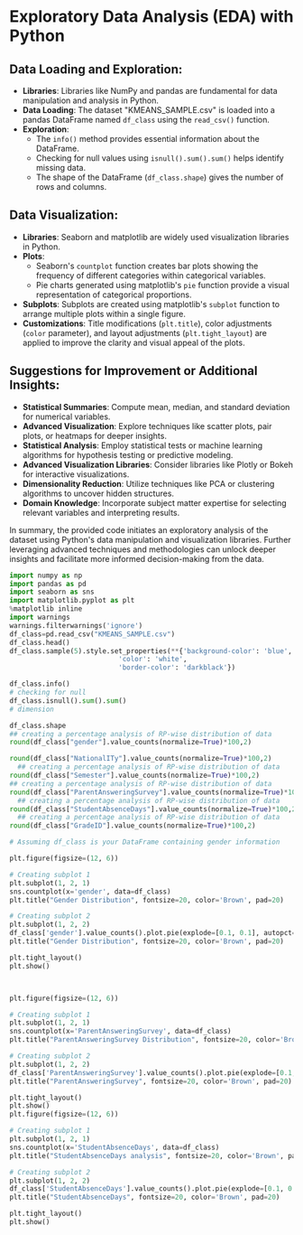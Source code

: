 # Exploratory Data Analysis (EDA) with Python

## Data Loading and Exploration:
- **Libraries**: Libraries like NumPy and pandas are fundamental for data manipulation and analysis in Python.
- **Data Loading**: The dataset "KMEANS_SAMPLE.csv" is loaded into a pandas DataFrame named `df_class` using the `read_csv()` function.
- **Exploration**: 
  - The `info()` method provides essential information about the DataFrame.
  - Checking for null values using `isnull().sum().sum()` helps identify missing data.
  - The shape of the DataFrame (`df_class.shape`) gives the number of rows and columns.

## Data Visualization:
- **Libraries**: Seaborn and matplotlib are widely used visualization libraries in Python.
- **Plots**:
  - Seaborn's `countplot` function creates bar plots showing the frequency of different categories within categorical variables.
  - Pie charts generated using matplotlib's `pie` function provide a visual representation of categorical proportions.
- **Subplots**: Subplots are created using matplotlib's `subplot` function to arrange multiple plots within a single figure.
- **Customizations**: Title modifications (`plt.title`), color adjustments (`color` parameter), and layout adjustments (`plt.tight_layout`) are applied to improve the clarity and visual appeal of the plots.

## Suggestions for Improvement or Additional Insights:
- **Statistical Summaries**: Compute mean, median, and standard deviation for numerical variables.
- **Advanced Visualization**: Explore techniques like scatter plots, pair plots, or heatmaps for deeper insights.
- **Statistical Analysis**: Employ statistical tests or machine learning algorithms for hypothesis testing or predictive modeling.
- **Advanced Visualization Libraries**: Consider libraries like Plotly or Bokeh for interactive visualizations.
- **Dimensionality Reduction**: Utilize techniques like PCA or clustering algorithms to uncover hidden structures.
- **Domain Knowledge**: Incorporate subject matter expertise for selecting relevant variables and interpreting results.

In summary, the provided code initiates an exploratory analysis of the dataset using Python's data manipulation and visualization libraries. Further leveraging advanced techniques and methodologies can unlock deeper insights and facilitate more informed decision-making from the data.



```python
import numpy as np
import pandas as pd
import seaborn as sns
import matplotlib.pyplot as plt
%matplotlib inline
import warnings
warnings.filterwarnings('ignore')                                    
df_class=pd.read_csv("KMEANS_SAMPLE.csv")
df_class.head()
df_class.sample(5).style.set_properties(**{'background-color': 'blue',
                           'color': 'white',
                           'border-color': 'darkblack'})

df_class.info()
# checking for null
df_class.isnull().sum().sum()
# dimension

df_class.shape
## creating a percentage analysis of RP-wise distribution of data
round(df_class["gender"].value_counts(normalize=True)*100,2)

round(df_class["NationalITy"].value_counts(normalize=True)*100,2)
  ## creating a percentage analysis of RP-wise distribution of data
round(df_class["Semester"].value_counts(normalize=True)*100,2)
## creating a percentage analysis of RP-wise distribution of data
round(df_class["ParentAnsweringSurvey"].value_counts(normalize=True)*100,2)
  ## creating a percentage analysis of RP-wise distribution of data
round(df_class["StudentAbsenceDays"].value_counts(normalize=True)*100,2)
  ## creating a percentage analysis of RP-wise distribution of data
round(df_class["GradeID"].value_counts(normalize=True)*100,2)   

# Assuming df_class is your DataFrame containing gender information

plt.figure(figsize=(12, 6))

# Creating subplot 1
plt.subplot(1, 2, 1)
sns.countplot(x='gender', data=df_class)
plt.title("Gender Distribution", fontsize=20, color='Brown', pad=20)

# Creating subplot 2
plt.subplot(1, 2, 2)
df_class['gender'].value_counts().plot.pie(explode=[0.1, 0.1], autopct='%1.2f%%', shadow=True)
plt.title("Gender Distribution", fontsize=20, color='Brown', pad=20)

plt.tight_layout()
plt.show()



plt.figure(figsize=(12, 6))

# Creating subplot 1
plt.subplot(1, 2, 1)
sns.countplot(x='ParentAnsweringSurvey', data=df_class)
plt.title("ParentAnsweringSurvey Distribution", fontsize=20, color='Brown', pad=20)

# Creating subplot 2
plt.subplot(1, 2, 2)
df_class['ParentAnsweringSurvey'].value_counts().plot.pie(explode=[0.1, 0.1], autopct='%1.2f%%', shadow=True)
plt.title("ParentAnsweringSurvey", fontsize=20, color='Brown', pad=20)

plt.tight_layout()
plt.show()
plt.figure(figsize=(12, 6))

# Creating subplot 1
plt.subplot(1, 2, 1)
sns.countplot(x='StudentAbsenceDays', data=df_class)
plt.title("StudentAbsenceDays analysis", fontsize=20, color='Brown', pad=20)

# Creating subplot 2
plt.subplot(1, 2, 2)
df_class['StudentAbsenceDays'].value_counts().plot.pie(explode=[0.1, 0.1], autopct='%1.2f%%', shadow=True)
plt.title("StudentAbsenceDays", fontsize=20, color='Brown', pad=20)

plt.tight_layout()
plt.show()
```

